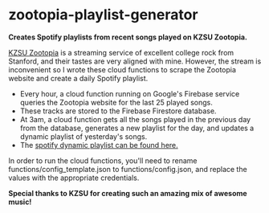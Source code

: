 # zootopia-playlist-generator
**Creates Spotify playlists from recent songs played on KZSU Zootopia.**

[KZSU Zootopia](http://kzsu.rocks/) is a streaming service of excellent college rock from Stanford, and their tastes are very aligned with mine.
However, the stream is inconvenient so I wrote these cloud functions to scrape the Zootopia website and create a daily Spotify playlist.

* Every hour, a cloud function running on Google's Firebase service queries the Zootopia website for the last 25 played songs.
* These tracks are stored to the Firebase Firestore database.
* At 3am, a cloud function gets all the songs played in the previous day from the database, generates a new playlist for the day, and updates a dynamic playlist of yesterday's songs.
* The [spotify dynamic playlist can be found here.](https://open.spotify.com/playlist/08k6syCThIt44yLGiabDLf)

In order to run the cloud functions, you'll need to rename functions/config_template.json to functions/config.json, and replace the values with the appropriate credentials.

**Special thanks to KZSU for creating such an amazing mix of awesome music!**
